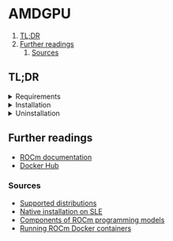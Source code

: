 # AMDGPU

1. [TL;DR](#tldr)
1. [Further readings](#further-readings)
   1. [Sources](#sources)

## TL;DR

<details>
  <summary>Requirements</summary>

[Supported distributions]

</details>

<details>
  <summary>Installation</summary>
  <details style="margin-left: 1em">
    <summary>OpenSUSE Leap, SUSE Linux Enterprise</summary>

See [Native installation on SLE].

```sh
sudo tee '/etc/zypp/repos.d/amdgpu.repo' <<EOF
[amdgpu]
name=amdgpu
baseurl=https://repo.radeon.com/amdgpu/6.2.2/sle/15.6/main/x86_64/
enabled=1
gpgcheck=1
gpgkey=https://repo.radeon.com/rocm/rocm.gpg.key
EOF

sudo tee --append '/etc/zypp/repos.d/rocm.repo' <<EOF
[ROCm-6.2.2]
name=ROCm6.2.2
baseurl=https://repo.radeon.com/rocm/zyp/6.2.2/main
enabled=1
gpgcheck=1
gpgkey=https://repo.radeon.com/rocm/rocm.gpg.key
EOF

sudo zypper ref
sudo zypper --gpg-auto-import-keys install 'amdgpu-dkms' 'rocm-opencl-runtime'
sudo reboot

dkms status
/opt/rocm-6.2.2/bin/clinfo
```

  </details>
</details>

<details>
  <summary>Uninstallation</summary>
  <details style="margin-left: 1em">
    <summary>OpenSUSE Leap, SUSE Linux Enterprise</summary>

See [Native installation on SLE].

```sh
sudo zypper remove 'rocm-core'
sudo zypper remove --clean-deps 'amdgpu-dkms'
sudo zypper removerepo 'ROCm-6.2.2'
sudo zypper removerepo 'amdgpu'
sudo zypper clean --all
sudo reboot
```

  </details>
</details>

## Further readings

- [ROCm documentation]
- [Docker Hub]

### Sources

- [Supported distributions]
- [Native installation on SLE]
- [Components of ROCm programming models]
- [Running ROCm Docker containers]

<!--
  Reference
  ═╬═Time══
  -->

<!-- In-article sections -->
<!-- Knowledge base -->
<!-- Files -->
<!-- Upstream -->
[components of rocm programming models]: https://rocm.docs.amd.com/projects/install-on-linux/en/latest/how-to/native-install/package-manager-integration.html#components-of-rocm-programming-models
[docker hub]: https://hub.docker.com/u/rocm
[native installation on sle]: https://rocm.docs.amd.com/projects/install-on-linux/en/latest/how-to/native-install/sles.html
[rocm documentation]: https://rocm.docs.amd.com/en/latest/
[running rocm docker containers]: https://rocm.docs.amd.com/projects/install-on-linux/en/latest/how-to/docker.html
[supported distributions]: https://rocm.docs.amd.com/projects/install-on-linux/en/latest/reference/system-requirements.html#supported-distributions

<!-- Others -->

